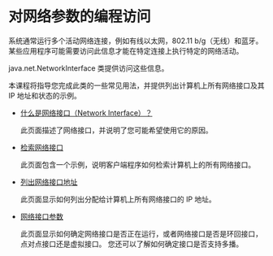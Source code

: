 # 对网络参数的编程访问

系统通常运行多个活动网络连接，例如有线以太网，802.11 b/g（无线）和蓝牙。
某些应用程序可能需要访问此信息才能在特定连接上执行特定的网络活动。

java.net.NetworkInterface 类提供访问这些信息。

本课程将指导您完成此类的一些常见用法，并提供列出计算机上所有网络接口及其 IP 地址和状态的示例。

- [什么是网络接口（Network Interface）？](./definition.md)

    此页面描述了网络接口，并说明了您可能希望使用它的原因。
- [检索网络接口](./retrieving.md)

    此页面包含一个示例，说明客户端程序如何检索计算机上的所有网络接口。
- [列出网络接口地址](./listing.md)

    此页面显示如何列出分配给计算机上所有网络接口的 IP 地址。
- [网络接口参数](./parameters.md)

    此页面显示如何确定网络接口是否正在运行，或者网络接口是否是环回接口，点对点接口还是虚拟接口。
    您还可以了解如何确定接口是否支持多播。
